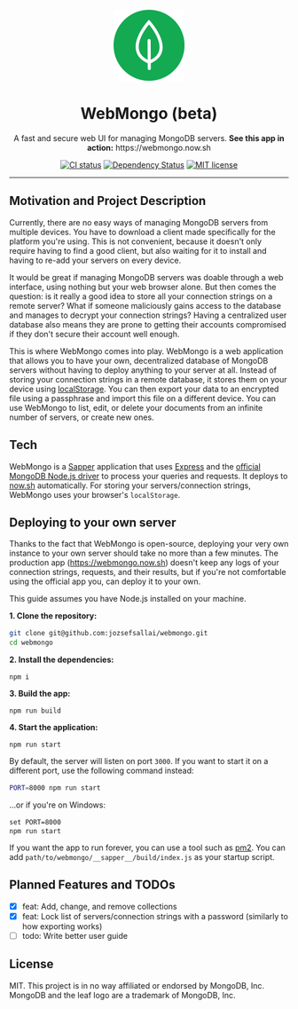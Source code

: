 <p align="center">
  <img alt="WebMongo" src="https://github.com/jozsefsallai/webmongo/blob/master/static/assets/images/logo.svg" width="128" />
</p>

<h1 align="center">WebMongo (beta)</h1>

<p align="center">
  A fast and secure web UI for managing MongoDB servers.
  <strong>See this app in action:</strong> https://webmongo.now.sh
</p>

<p align="center">
  <a href="https://github.com/jozsefsallai/webmongo/actions"><img src="https://img.shields.io/github/workflow/status/jozsefsallai/webmongo/Continuous%20Integration?style=flat-square" alt="CI status" /></a>
  <a href="https://david-dm.org/jozsefsallai/webmongo"><img src="https://img.shields.io/david/jozsefsallai/webmongo?style=flat-square" alt="Dependency Status" /></a>
  <a href="https://github.com/jozsefsallai/webmongo/blob/master/LICENSE.md"><img src="https://img.shields.io/github/license/jozsefsallai/webmongo?style=flat-square" alt="MIT license" /></a>
</p>

---

## Motivation and Project Description

Currently, there are no easy ways of managing MongoDB servers from multiple devices. You have to download
a client made specifically for the platform you're using. This is not convenient, because it doesn't only
require having to find a good client, but also waiting for it to install and having to re-add your servers
on every device.

It would be great if managing MongoDB servers was doable through a web interface, using nothing but your
web browser alone. But then comes the question: is it really a good idea to store all your connection
strings on a remote server? What if someone maliciously gains access to the database and manages to decrypt
your connection strings? Having a centralized user database also means they are prone to getting their
accounts compromised if they don't secure their account well enough.

This is where WebMongo comes into play. WebMongo is a web application that allows you to have your own,
decentralized database of MongoDB servers without having to deploy anything to your server at all. Instead
of storing your connection strings in a remote database, it stores them on your device using
[localStorage](https://developer.mozilla.org/en-US/docs/Web/API/Window/localStorage). You can then export
your data to an encrypted file using a passphrase and import this file on a different device. You can use
WebMongo to list, edit, or delete your documents from an infinite number of servers, or create new ones.

## Tech

WebMongo is a [Sapper](https://sapper.svelte.dev/) application that uses [Express](https://expressjs.com/)
and the [official MongoDB Node.js driver](https://github.com/mongodb/node-mongodb-native) to process your
queries and requests. It deploys to [now.sh](https://zeit.co/) automatically. For storing your
servers/connection strings, WebMongo uses your browser's `localStorage`.

## Deploying to your own server

Thanks to the fact that WebMongo is open-source, deploying your very own instance to your own server should
take no more than a few minutes. The production app (https://webmongo.now.sh) doesn't keep any logs of your
connection strings, requests, and their results, but if you're not comfortable using the official app you,
can deploy it to your own.

This guide assumes you have Node.js installed on your machine.

**1. Clone the repository:**

```sh
git clone git@github.com:jozsefsallai/webmongo.git
cd webmongo
```

**2. Install the dependencies:**

```
npm i
```

**3. Build the app:**

```
npm run build
```

**4. Start the application:**

```
npm run start
```

By default, the server will listen on port `3000`. If you want to start it on a different port, use the
following command instead:

```sh
PORT=8000 npm run start
```

...or if you're on Windows:

```
set PORT=8000
npm run start
```

If you want the app to run forever, you can use a tool such as [pm2](https://www.npmjs.com/package/pm2).
You can add `path/to/webmongo/__sapper__/build/index.js` as your startup script.

## Planned Features and TODOs
- [x] feat: Add, change, and remove collections
- [x] feat: Lock list of servers/connection strings with a password (similarly to how exporting works)
- [ ] todo: Write better user guide

## License

MIT. This project is in no way affiliated or endorsed by MongoDB, Inc. MongoDB and the leaf logo are a
trademark of MongoDB, Inc.
